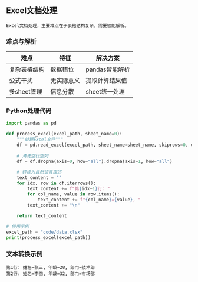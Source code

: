 ## Excel文档处理

    Excel文档处理，主要难点在于表格结构复杂，需要智能解析。

### 难点与解析
| 难点 | 特征 | 解决方案 |
|------|------|----------|
| 复杂表格结构 | 数据错位 | pandas智能解析 |
| 公式干扰 | 无实际意义 | 提取计算结果值 |
| 多sheet管理 | 信息分散 | sheet统一处理 |

### Python处理代码
```python
import pandas as pd

def process_excel(excel_path, sheet_name=0):
    """处理Excel文件"""
    df = pd.read_excel(excel_path, sheet_name=sheet_name, skiprows=0, engine="openpyxl")
  
    # 清洗空行空列
    df = df.dropna(axis=0, how="all").dropna(axis=1, how="all")
  
    # 转换为自然语言描述
    text_content = ""
    for idx, row in df.iterrows():
        text_content += f"第{idx+1}行: "
        for col_name, value in row.items():
            text_content += f"{col_name}={value}, "
        text_content += "\n"
  
    return text_content

# 使用示例
excel_path = "code/data.xlsx"
print(process_excel(excel_path))
```

### 文本转换示例
```
第1行: 姓名=张三, 年龄=28, 部门=技术部
第2行: 姓名=李四, 年龄=32, 部门=市场部
```
